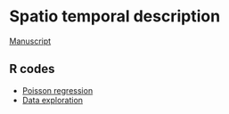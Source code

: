 
<!-- README.md is generated from README.Rmd. Please edit that file -->

# Spatio temporal description

<!-- badges: start -->

<!-- badges: end -->

[Manuscript](https://docs.google.com/document/d/1oFKw7j7Vkl4Yjs2HwFs57mhg7tQy3ldszShspn5CEYc/edit)

## R codes

  - [Poisson
    regression](https://ecomore2.github.io/spatio-temporal-description/poisson.html)
  - [Data
    exploration](https://ecomore2.github.io/spatio-temporal-description/data_exploration.html)
